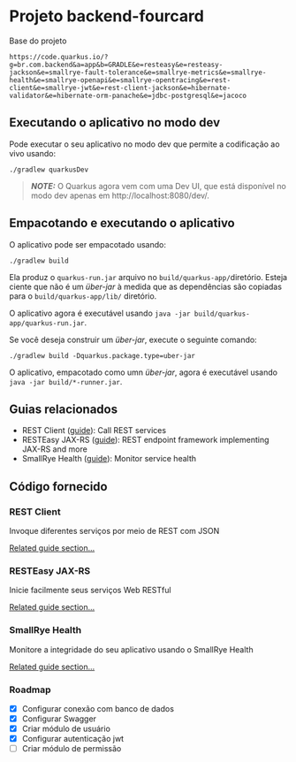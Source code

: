 # Projeto backend-fourcard

Base do projeto
```
https://code.quarkus.io/?g=br.com.backend&a=app&b=GRADLE&e=resteasy&e=resteasy-jackson&e=smallrye-fault-tolerance&e=smallrye-metrics&e=smallrye-health&e=smallrye-openapi&e=smallrye-opentracing&e=rest-client&e=smallrye-jwt&e=rest-client-jackson&e=hibernate-validator&e=hibernate-orm-panache&e=jdbc-postgresql&e=jacoco
```

## Executando o aplicativo no modo dev

Pode executar o seu aplicativo no modo dev que permite a codificação ao vivo usando:
```shell script
./gradlew quarkusDev
```

> **_NOTE:_** O Quarkus agora vem com uma Dev UI, que está disponível no modo dev apenas em http://localhost:8080/dev/.

## Empacotando e executando o aplicativo

O aplicativo pode ser empacotado usando:
```shell script
./gradlew build
```

Ela produz o `quarkus-run.jar` arquivo no `build/quarkus-app/`diretório.
Esteja ciente que não é um _über-jar_ à medida que as dependências são copiadas para o `build/quarkus-app/lib/` diretório.

O aplicativo agora é executável usando `java -jar build/quarkus-app/quarkus-run.jar`.

Se você deseja construir um _über-jar_, execute o seguinte comando:
```shell script
./gradlew build -Dquarkus.package.type=uber-jar
```

O aplicativo, empacotado como umn _über-jar_, agora é executável usando `java -jar build/*-runner.jar`.

## Guias relacionados

- REST Client ([guide](https://quarkus.io/guides/rest-client)): Call REST services
- RESTEasy JAX-RS ([guide](https://quarkus.io/guides/rest-json)): REST endpoint framework implementing JAX-RS and more
- SmallRye Health ([guide](https://quarkus.io/guides/microprofile-health)): Monitor service health

## Código fornecido

### REST Client

Invoque diferentes serviços por meio de REST com JSON

[Related guide section...](https://quarkus.io/guides/rest-client)

### RESTEasy JAX-RS

Inicie facilmente seus serviços Web RESTful

[Related guide section...](https://quarkus.io/guides/getting-started#the-jax-rs-resources)

### SmallRye Health

Monitore a integridade do seu aplicativo usando o SmallRye Health

[Related guide section...](https://quarkus.io/guides/smallrye-health)

### Roadmap

- [x] Configurar conexão com banco de dados
- [x] Configurar Swagger
- [x] Criar módulo de usuário
- [x] Configurar autenticação jwt
- [ ] Criar módulo de permissão
